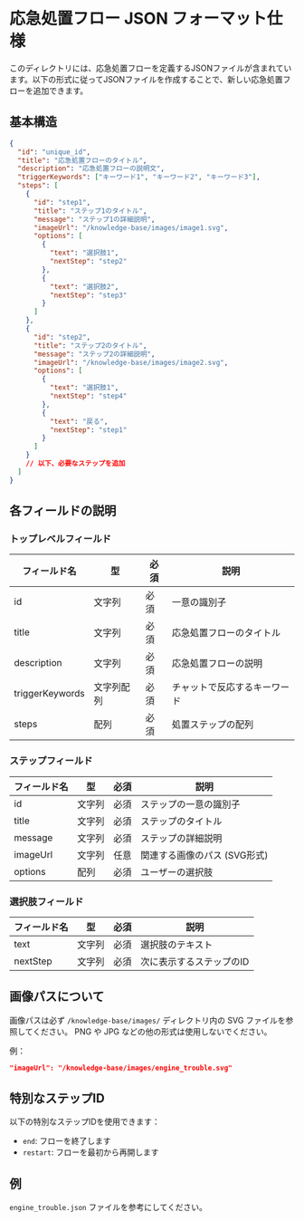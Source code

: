 # 応急処置フロー JSON フォーマット仕様

このディレクトリには、応急処置フローを定義するJSONファイルが含まれています。以下の形式に従ってJSONファイルを作成することで、新しい応急処置フローを追加できます。

## 基本構造

```json
{
  "id": "unique_id",
  "title": "応急処置フローのタイトル",
  "description": "応急処置フローの説明文",
  "triggerKeywords": ["キーワード1", "キーワード2", "キーワード3"],
  "steps": [
    {
      "id": "step1",
      "title": "ステップ1のタイトル",
      "message": "ステップ1の詳細説明",
      "imageUrl": "/knowledge-base/images/image1.svg",
      "options": [
        {
          "text": "選択肢1",
          "nextStep": "step2"
        },
        {
          "text": "選択肢2",
          "nextStep": "step3"
        }
      ]
    },
    {
      "id": "step2",
      "title": "ステップ2のタイトル",
      "message": "ステップ2の詳細説明",
      "imageUrl": "/knowledge-base/images/image2.svg",
      "options": [
        {
          "text": "選択肢1",
          "nextStep": "step4"
        },
        {
          "text": "戻る",
          "nextStep": "step1"
        }
      ]
    }
    // 以下、必要なステップを追加
  ]
}
```

## 各フィールドの説明

### トップレベルフィールド

| フィールド名 | 型 | 必須 | 説明 |
|------------|------|-------|------|
| id | 文字列 | 必須 | 一意の識別子 |
| title | 文字列 | 必須 | 応急処置フローのタイトル |
| description | 文字列 | 必須 | 応急処置フローの説明 |
| triggerKeywords | 文字列配列 | 必須 | チャットで反応するキーワード |
| steps | 配列 | 必須 | 処置ステップの配列 |

### ステップフィールド

| フィールド名 | 型 | 必須 | 説明 |
|------------|------|-------|------|
| id | 文字列 | 必須 | ステップの一意の識別子 |
| title | 文字列 | 必須 | ステップのタイトル |
| message | 文字列 | 必須 | ステップの詳細説明 |
| imageUrl | 文字列 | 任意 | 関連する画像のパス (SVG形式) |
| options | 配列 | 必須 | ユーザーの選択肢 |

### 選択肢フィールド

| フィールド名 | 型 | 必須 | 説明 |
|------------|------|-------|------|
| text | 文字列 | 必須 | 選択肢のテキスト |
| nextStep | 文字列 | 必須 | 次に表示するステップのID |

## 画像パスについて

画像パスは必ず `/knowledge-base/images/` ディレクトリ内の SVG ファイルを参照してください。
PNG や JPG などの他の形式は使用しないでください。

例：
```json
"imageUrl": "/knowledge-base/images/engine_trouble.svg"
```

## 特別なステップID

以下の特別なステップIDを使用できます：

- `end`: フローを終了します
- `restart`: フローを最初から再開します

## 例

`engine_trouble.json` ファイルを参考にしてください。